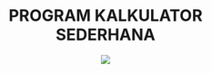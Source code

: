 <h1 align="center"> PROGRAM KALKULATOR SEDERHANA </h1>
<p align="center"> <img src="https://github.com/iluviums/Kalkulator/blob/main/Kalkulator.png"/> </p>
